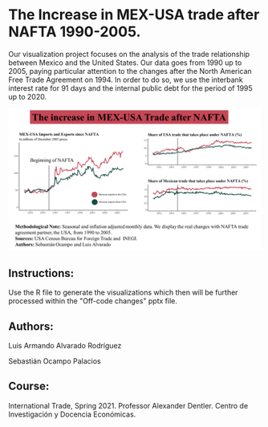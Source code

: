 # The Increase in MEX-USA trade after NAFTA 1990-2005.
Our visualization project focuses on the analysis of the trade relationship between Mexico and the United States. Our data goes from 1990 up to 2005, paying particular attention to the changes after the North American Free Trade Agreement on 1994. In order to do so, we use the interbank interest rate for 91 days and the internal public debt for the period of 1995 up to 2020. 

![Data Visualization](https://github.com/socapal/international-trade-NAFTA/blob/main/data-vis.png)


## Instructions:
Use the R file to generate the visualizations which then will be further processed within the "Off-code changes" pptx file.


## Authors:
Luis Armando Alvarado Rodríguez 

Sebastián Ocampo Palacios

## Course: 
International Trade, Spring 2021. Professor Alexander Dentler. Centro de Investigación y Docencia Económicas.
